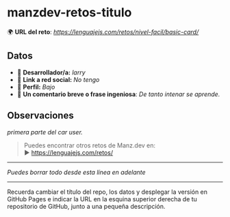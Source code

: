 # manzdev-retos-titulo

🌍 **URL del reto**: *https://lenguajejs.com/retos/nivel-facil/basic-card/*

## Datos

- 🦄 **Desarrollador/a:** _larry_
- 🐇 **Link a red social:** _No tengo_
- 🦾 **Perfil:** _Bajo_
- 💬 **Un comentario breve o frase ingeniosa**: _De tanto intenar se aprende._

## Observaciones

_primera parte del car user._

> Puedes encontrar otros retos de Manz.dev en: <br>▶ https://lenguajejs.com/retos/

---

_Puedes borrar todo desde esta línea en adelante_

---

Recuerda cambiar el título del repo, los datos y desplegar la versión en GitHub Pages e indicar la URL en la esquina superior derecha de tu repositorio de GitHub, junto a una pequeña descripción.
